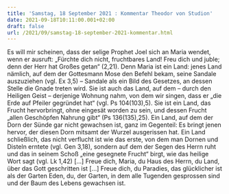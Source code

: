 ```yaml
---
title: 'Samstag, 18 September 2021 : Kommentar Theodor von Studion'
date: 2021-09-18T10:11:00.001+02:00
draft: false
url: /2021/09/samstag-18-september-2021-kommentar.html
---
```


Es will mir scheinen, dass der selige Prophet Joel sich an Maria wendet, wenn er ausruft: „Fürchte dich nicht, fruchtbares Land! Freu dich und juble; denn der Herr hat Großes getan“ (2,21). Denn Maria ist ein Land: jenes Land nämlich, auf dem der Gottesmann Mose den Befehl bekam, seine Sandale auszuziehen (vgl. Ex 3,5) – Sandale als ein Bild des Gesetzes, an dessen Stelle die Gnade treten wird. Sie ist auch das Land, auf dem – durch den Heiligen Geist – derjenige Wohnung nahm, von dem wir singen, dass er „die Erde auf Pfeiler gegründet hat“ (vgl. Ps 104(103),5). Sie ist ein Land, das Frucht hervorbringt, ohne eingesät worden zu sein, und dessen Frucht „allen Geschöpfen Nahrung gibt“ (Ps 136(135),25). Ein Land, auf dem der Dorn der Sünde gar nicht gewachsen ist, ganz im Gegenteil: Es bringt jenen hervor, der diesen Dorn mitsamt der Wurzel ausgerissen hat. Ein Land schließlich, das nicht verflucht ist wie das erste, von dem man Dornen und Disteln erntete (vgl. Gen 3,18), sondern auf dem der Segen des Herrn ruht und das in seinem Schoß „eine gesegnete Frucht“ birgt, wie das heilige Wort sagt (vgl. Lk 1,42) \[…\] Freue dich, Maria, du Haus des Herrn, du Land, über das Gott geschritten ist \[…\] Freue dich, du Paradies, das glücklicher ist als der Garten Eden, du, der Garten, in dem alle Tugenden gesprossen sind und der Baum des Lebens gewachsen ist.